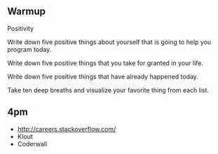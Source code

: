 ## Warmup
  Positivity

  Write down five positive things about yourself that is going to help you program today.

  Write down five positive things that you take for granted in your life.  

  Write down five positive things that have already happened today.

  Take ten deep breaths and visualize your favorite thing from each list.


## 4pm

* http://careers.stackoverflow.com/
* Klout
* Coderwall
